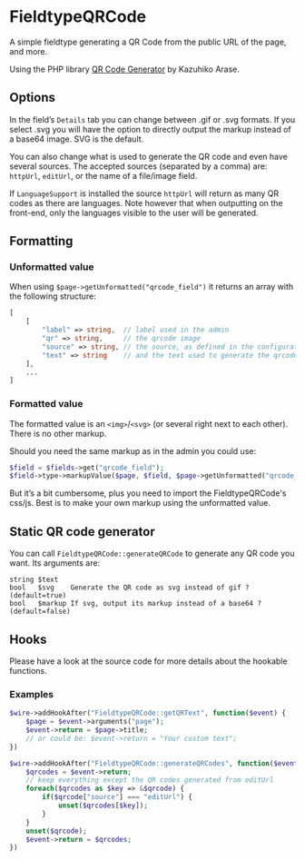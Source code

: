 # FieldtypeQRCode

A simple fieldtype generating a QR Code from the public URL of the page, and more.

Using the PHP library [QR Code Generator](https://github.com/kazuhikoarase/qrcode-generator/) by Kazuhiko Arase.

## Options

In the field’s `Details` tab you can change between .gif or .svg formats. If you select .svg
you will have the option to directly output the markup instead of a base64 image. SVG is the default.

You can also change what is used to generate the QR code and even have several sources. The accepted sources (separated by a comma) are: `httpUrl`, `editUrl`, or the name of a file/image field.

If `LanguageSupport` is installed the source `httpUrl` will return as many QR codes as there are languages. Note however that when outputting on the front-end, only the languages visible to the user will be generated.

## Formatting

### Unformatted value

When using `$page->getUnformatted("qrcode_field")` it returns an array with the following structure:

```php
[
	[
		"label" => string,  // label used in the admin
		"qr" => string,     // the qrcode image
		"source" => string, // the source, as defined in the configuration
		"text" => string    // and the text used to generate the qrcode
	],
	...
]
```

### Formatted value

The formatted value is an `<img>`/`<svg>` (or several right next to each other). There is no other markup.

Should you need the same markup as in the admin you could use:

```php
$field = $fields->get("qrcode_field");
$field->type->markupValue($page, $field, $page->getUnformatted("qrcode_field"));
```

But it’s a bit cumbersome, plus you need to import the FieldtypeQRCode's css/js. Best is to make your own markup using the unformatted value.

## Static QR code generator

You can call `FieldtypeQRCode::generateQRCode` to generate any QR code you want. Its arguments are:

```
string $text
bool   $svg    Generate the QR code as svg instead of gif ? (default=true)
bool   $markup If svg, output its markup instead of a base64 ? (default=false)
```

## Hooks

Please have a look at the source code for more details about the hookable functions.
### Examples

```php
$wire->addHookAfter("FieldtypeQRCode::getQRText", function($event) {
	$page = $event->arguments("page");
	$event->return = $page->title;
	// or could be: $event->return = "Your custom text";
})
```

```php
$wire->addHookAfter("FieldtypeQRCode::generateQRCodes", function($event) {
	$qrcodes = $event->return;
	// keep everything except the QR codes generated from editUrl
	foreach($qrcodes as $key => &$qrcode) {
		if($qrcode["source"] === "editUrl") {
			unset($qrcodes[$key]);
		}
	}
	unset($qrcode);
	$event->return = $qrcodes;
})
```